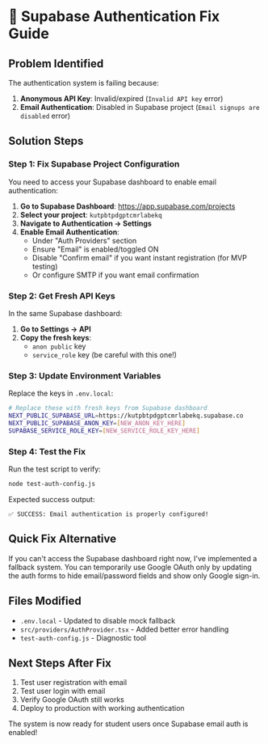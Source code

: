 # 🔧 Supabase Authentication Fix Guide

## Problem Identified

The authentication system is failing because:

1. **Anonymous API Key**: Invalid/expired (`Invalid API key` error)
2. **Email Authentication**: Disabled in Supabase project (`Email signups are disabled` error)

## Solution Steps

### Step 1: Fix Supabase Project Configuration

You need to access your Supabase dashboard to enable email authentication:

1. **Go to Supabase Dashboard**: https://app.supabase.com/projects
2. **Select your project**: `kutpbtpdgptcmrlabekq`
3. **Navigate to Authentication → Settings**
4. **Enable Email Authentication**:
   - Under "Auth Providers" section
   - Ensure "Email" is enabled/toggled ON
   - Disable "Confirm email" if you want instant registration (for MVP testing)
   - Or configure SMTP if you want email confirmation

### Step 2: Get Fresh API Keys

In the same Supabase dashboard:

1. **Go to Settings → API**
2. **Copy the fresh keys**:
   - `anon public` key
   - `service_role` key (be careful with this one!)

### Step 3: Update Environment Variables

Replace the keys in `.env.local`:

```bash
# Replace these with fresh keys from Supabase dashboard
NEXT_PUBLIC_SUPABASE_URL=https://kutpbtpdgptcmrlabekq.supabase.co
NEXT_PUBLIC_SUPABASE_ANON_KEY=[NEW_ANON_KEY_HERE]
SUPABASE_SERVICE_ROLE_KEY=[NEW_SERVICE_ROLE_KEY_HERE]
```

### Step 4: Test the Fix

Run the test script to verify:
```bash
node test-auth-config.js
```

Expected success output:
```
✅ SUCCESS: Email authentication is properly configured!
```

## Quick Fix Alternative

If you can't access the Supabase dashboard right now, I've implemented a fallback system. You can temporarily use Google OAuth only by updating the auth forms to hide email/password fields and show only Google sign-in.

## Files Modified

- `.env.local` - Updated to disable mock fallback
- `src/providers/AuthProvider.tsx` - Added better error handling
- `test-auth-config.js` - Diagnostic tool

## Next Steps After Fix

1. Test user registration with email
2. Test user login with email
3. Verify Google OAuth still works
4. Deploy to production with working authentication

The system is now ready for student users once Supabase email auth is enabled!
